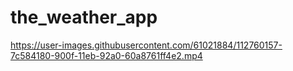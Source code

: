 # the_weather_app
https://user-images.githubusercontent.com/61021884/112760157-7c584180-900f-11eb-92a0-60a8761ff4e2.mp4
